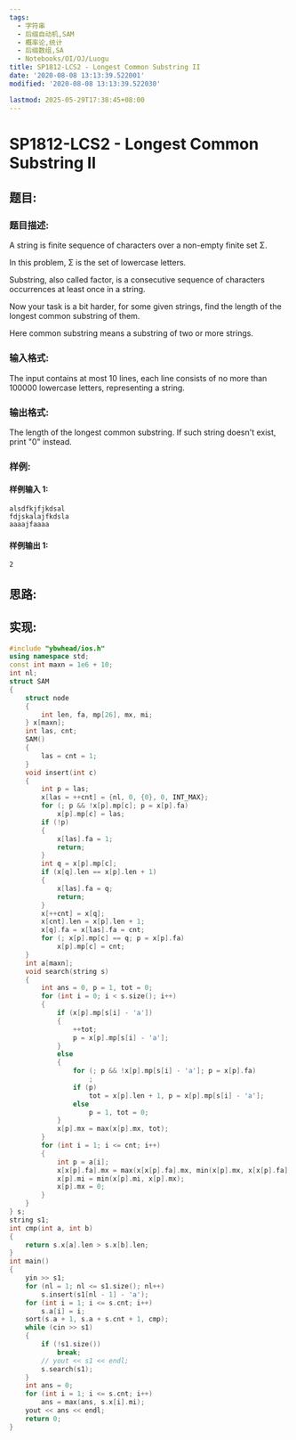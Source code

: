 ```yaml
---
tags:
  - 字符串
  - 后缀自动机,SAM
  - 概率论,统计
  - 后缀数组,SA
  - Notebooks/OI/OJ/Luogu
title: SP1812-LCS2 - Longest Common Substring II
date: '2020-08-08 13:13:39.522001'
modified: '2020-08-08 13:13:39.522030'

lastmod: 2025-05-29T17:38:45+08:00
---
```


# SP1812-LCS2 - Longest Common Substring II

## 题目:

### 题目描述:

A string is finite sequence of characters over a non-empty finite set Σ.

In this problem, Σ is the set of lowercase letters.

Substring, also called factor, is a consecutive sequence of characters occurrences at least once in a string.

Now your task is a bit harder, for some given strings, find the length of the longest common substring of them.

Here common substring means a substring of two or more strings.

### 输入格式:

The input contains at most 10 lines, each line consists of no more than 100000 lowercase letters, representing a string.

### 输出格式:

The length of the longest common substring. If such string doesn't exist, print "0" instead.

### 样例:

#### 样例输入 1:

```
alsdfkjfjkdsal
fdjskalajfkdsla
aaaajfaaaa
```

#### 样例输出 1:

```
2
```

## 思路:

## 实现:

```cpp
#include "ybwhead/ios.h"
using namespace std;
const int maxn = 1e6 + 10;
int nl;
struct SAM
{
    struct node
    {
        int len, fa, mp[26], mx, mi;
    } x[maxn];
    int las, cnt;
    SAM()
    {
        las = cnt = 1;
    }
    void insert(int c)
    {
        int p = las;
        x[las = ++cnt] = {nl, 0, {0}, 0, INT_MAX};
        for (; p && !x[p].mp[c]; p = x[p].fa)
            x[p].mp[c] = las;
        if (!p)
        {
            x[las].fa = 1;
            return;
        }
        int q = x[p].mp[c];
        if (x[q].len == x[p].len + 1)
        {
            x[las].fa = q;
            return;
        }
        x[++cnt] = x[q];
        x[cnt].len = x[p].len + 1;
        x[q].fa = x[las].fa = cnt;
        for (; x[p].mp[c] == q; p = x[p].fa)
            x[p].mp[c] = cnt;
    }
    int a[maxn];
    void search(string s)
    {
        int ans = 0, p = 1, tot = 0;
        for (int i = 0; i < s.size(); i++)
        {
            if (x[p].mp[s[i] - 'a'])
            {
                ++tot;
                p = x[p].mp[s[i] - 'a'];
            }
            else
            {
                for (; p && !x[p].mp[s[i] - 'a']; p = x[p].fa)
                    ;
                if (p)
                    tot = x[p].len + 1, p = x[p].mp[s[i] - 'a'];
                else
                    p = 1, tot = 0;
            }
            x[p].mx = max(x[p].mx, tot);
        }
        for (int i = 1; i <= cnt; i++)
        {
            int p = a[i];
            x[x[p].fa].mx = max(x[x[p].fa].mx, min(x[p].mx, x[x[p].fa].len));
            x[p].mi = min(x[p].mi, x[p].mx);
            x[p].mx = 0;
        }
    }
} s;
string s1;
int cmp(int a, int b)
{
    return s.x[a].len > s.x[b].len;
}
int main()
{
    yin >> s1;
    for (nl = 1; nl <= s1.size(); nl++)
        s.insert(s1[nl - 1] - 'a');
    for (int i = 1; i <= s.cnt; i++)
        s.a[i] = i;
    sort(s.a + 1, s.a + s.cnt + 1, cmp);
    while (cin >> s1)
    {
        if (!s1.size())
            break;
        // yout << s1 << endl;
        s.search(s1);
    }
    int ans = 0;
    for (int i = 1; i <= s.cnt; i++)
        ans = max(ans, s.x[i].mi);
    yout << ans << endl;
    return 0;
}
```
